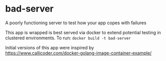 # bad-server
A poorly functioning server to test how your app copes with failures

This app is wrapped is best served via docker to extend potential testing in clustered environments. To run:
`docker build -t bad-server`

Initial versions of this app were inspired by https://www.callicoder.com/docker-golang-image-container-example/
